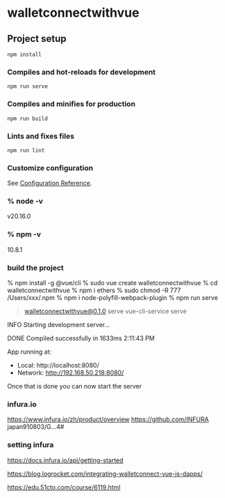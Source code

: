 # walletconnectwithvue

## Project setup
```
npm install
```

### Compiles and hot-reloads for development
```
npm run serve
```

### Compiles and minifies for production
```
npm run build
```

### Lints and fixes files
```
npm run lint
```

### Customize configuration
See [Configuration Reference](https://cli.vuejs.org/config/).

###  % node -v
v20.16.0

### % npm -v
10.8.1

### build the project
% npm install -g @vue/cli
% sudo vue create walletconnectwithvue
% cd walletconnectwithvue
% npm i ethers
% sudo chmod -R 777 /Users/xxx/.npm
% npm i node-polyfill-webpack-plugin
% npm run serve 
> walletconnectwithvue@0.1.0 serve
> vue-cli-service serve

INFO  Starting development server...


DONE  Compiled successfully in 1633ms                                                                                                                                           2:11:43 PM


App running at:
- Local:   http://localhost:8080/
- Network: http://192.168.50.218:8080/

Once that is done you can now start the server

### infura.io
https://www.infura.io/zh/product/overview
https://github.com/INFURA
japan910803/G...4#

### setting infura
https://docs.infura.io/api/getting-started

https://blog.logrocket.com/integrating-walletconnect-vue-js-dapps/

https://edu.51cto.com/course/6119.html



